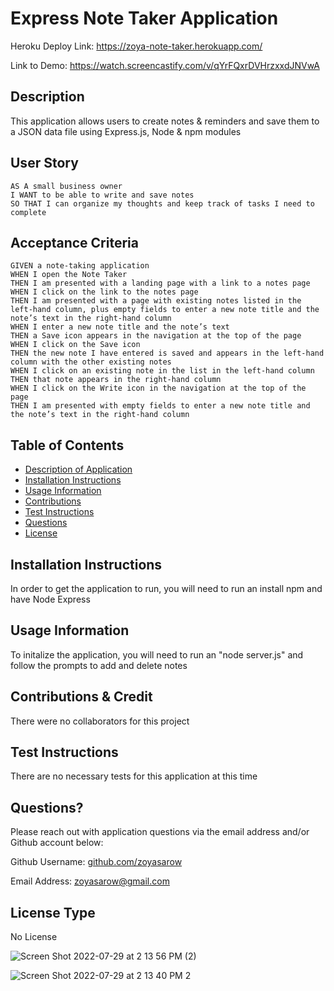 
# Express Note Taker Application

Heroku Deploy Link: https://zoya-note-taker.herokuapp.com/

Link to Demo: https://watch.screencastify.com/v/qYrFQxrDVHrzxxdJNVwA

## Description 
This application allows users to create notes & reminders and save them to a JSON data file using Express.js, Node & npm modules

## User Story

```
AS A small business owner
I WANT to be able to write and save notes
SO THAT I can organize my thoughts and keep track of tasks I need to complete
```

## Acceptance Criteria

```
GIVEN a note-taking application
WHEN I open the Note Taker
THEN I am presented with a landing page with a link to a notes page
WHEN I click on the link to the notes page
THEN I am presented with a page with existing notes listed in the left-hand column, plus empty fields to enter a new note title and the note’s text in the right-hand column
WHEN I enter a new note title and the note’s text
THEN a Save icon appears in the navigation at the top of the page
WHEN I click on the Save icon
THEN the new note I have entered is saved and appears in the left-hand column with the other existing notes
WHEN I click on an existing note in the list in the left-hand column
THEN that note appears in the right-hand column
WHEN I click on the Write icon in the navigation at the top of the page
THEN I am presented with empty fields to enter a new note title and the note’s text in the right-hand column
```

## Table of Contents
* [Description of Application](#description)
* [Installation Instructions](#installation-instructions)
* [Usage Information](#usage-information)
* [Contributions](#contributions)
* [Test Instructions](#test-instructions)
* [Questions](#questions)
* [License](#license)
      
## Installation Instructions 
In order to get the application to run, you will need to run an install npm and have Node Express 
      
## Usage Information 
To initalize the application, you will need to run an "node server.js" and follow the prompts to add and delete notes
        
## Contributions & Credit 
There were no collaborators for this project
      
## Test Instructions
There are no necessary tests for this application at this time
     
## Questions?
Please reach out with application questions via the email address and/or Github account below:

Github Username: [github.com/zoyasarow](https://github.com/zoyasarow)

Email Address: zoyasarow@gmail.com
      
## License Type
No License 

![Screen Shot 2022-07-29 at 2 13 56 PM (2)](https://user-images.githubusercontent.com/101853202/181837191-8c65ac1e-f3b6-4770-81d9-248b78bf10ac.png)

![Screen Shot 2022-07-29 at 2 13 40 PM 2](https://user-images.githubusercontent.com/101853202/181837213-bfa46871-1d6e-4ecf-a747-22c20708025f.png)
